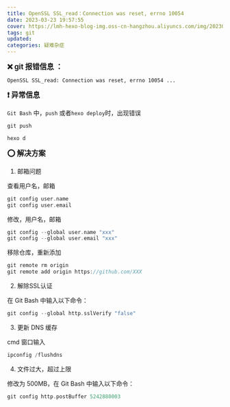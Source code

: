 ```yaml
---
title: OpenSSL SSL_read：Connection was reset, errno 10054
date: 2023-03-23 19:57:55
cover: https://lmh-hexo-blog-img.oss-cn-hangzhou.aliyuncs.com/img/202303232253670.png
tags: git
updated:
categories: 疑难杂症
---
```


**<big>❌  git 报错信息 ：</big>**

```
OpenSSL SSL_read: Connection was reset, errno 10054 ...
```

**<big>❗   异常信息</big>**

`Git Bash` 中，`push` 或者`hexo deploy`时，出现错误

```c
git push

hexo d
```

**<big>⭕  解决方案</big>**

1. 邮箱问题

查看用户名，邮箱

```c
git config user.name
git config user.email
```

修改，用户名，邮箱

```c
git config --global user.name "xxx"
git config --global user.email "xxx"
```

移除仓库，重新添加

```c
git remote rm origin
git remote add origin https://github.com/XXX
```

2. 解除SSL认证

在 Git Bash 中输入以下命令：

```c
git config --global http.sslVerify "false"
```

3. 更新 DNS 缓存

cmd 窗口输入

```c
ipconfig /flushdns
```

4. 文件过大，超过上限

修改为 500MB，在 Git Bash 中输入以下命令：

```C
git config http.postBuffer 5242880003
```

